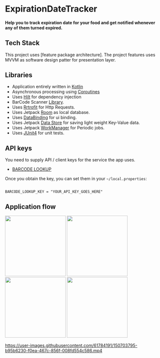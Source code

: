 # ExpirationDateTracker

#### Help you to track expiration date for your food and get notified whenever any of them turned expired.


## Tech Stack

This project uses [feature package architecture].
The project features uses MVVM as software design patter for presentation layer.


## Libraries

- Application entirely written in [Kotlin](https://kotlinlang.org)
- Asynchronous processing using [Coroutines](https://kotlin.github.io/kotlinx.coroutines/)
- Uses [Hilt](https://developer.android.com/training/dependency-injection/hilt-android) for dependency injection
- BarCode Scanner [Library](https://github.com/journeyapps/zxing-android-embedded).
- Uses [Rrtrofit](https://square.github.io/retrofit/) for Http Requests.
- Uses Jetpack [Room](https://developer.android.com/training/data-storage/room)  as local database.
- Uses [DataBinding](https://developer.android.com/topic/libraries/data-binding/start) for ui binding.
- Uses Jetpack [Data Store](https://developer.android.com/topic/libraries/architecture/datastore) for saving light weight Key-Value data.
- Uses Jetpack [WorkManager](https://developer.android.com/topic/libraries/architecture/workmanager) for Periodic jobs.
- Uses [JUnit4](https://developer.android.com/training/testing/junit-rules) for unit tests.

## API keys

You need to supply API / client keys for the service the app uses.

- [BARCODE LOOKUP](https://www.barcodelookup.com/api)

Once you obtain the key, you can set them in your `~/local.properties`:
````

BARCODE_LOOKUP_KEY = "YOUR_API_KEY_GOES_HERE"
````

## Application flow

<img src="https://user-images.githubusercontent.com/61784191/150703788-144426a7-f2d1-4043-885c-cf1b0d836525.jpg" width="200"> <img src="https://user-images.githubusercontent.com/61784191/150703790-5f50b521-0c34-49cc-95df-870c9731b031.jpg" width="200"> <img src="https://user-images.githubusercontent.com/61784191/150703791-f0700a4d-e8ee-411e-aa62-5207744d9159.jpg" width="200"> <img src="https://user-images.githubusercontent.com/61784191/150703793-0ef1e99a-c95d-4646-a402-f8674d0ba4e0.jpg" width="200">


https://user-images.githubusercontent.com/61784191/150703795-b95b6230-f0ea-467c-856f-008fd554c586.mp4


